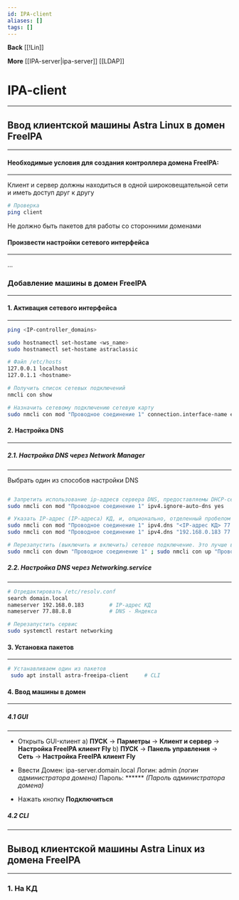 ```yaml
---
id: IPA-client
aliases: []
tags: []
---
```

**Back**
    [[!Lin]]

**More**
    [[IPA-server|ipa-server]]
    [[LDAP]]


# IPA-client
---

## Ввод клиентской машины Astra Linux в домен FreeIPA
---

#### Необходимые условия для создания контроллера домена FreeIPA:
---
Клиент и сервер должны находиться в одной широковещательной сети и иметь доступ друг к другу
```bash
# Проверка
ping client
```
Не должно быть пакетов для работы со сторонними доменами

#### Произвести настройки сетевого интерфейса
---
...


### Добавление машины в домен FreeIPA
---

#### 1. Активация сетевого интерфейса
---
```bash
ping <IP-controller_domains>

sudo hostnamectl set-hostame <ws_name>
sudo hostnamectl set-hostame astraclassic

# Файл /etc/hosts
127.0.0.1 localhost
127.0.1.1 <hostname>

# Получить список сетевых подключений
nmcli con show

# Назначить сетевому подключению сетевую карту
sudo nmcli con mod "Проводное соединение 1" connection.interface-name eth0

```

#### 2. Настройка DNS
---

##### 2.1. Настройка DNS через Network Manager
---
Выбрать один из способов настройки DNS
```bash

# Запретить использование ip-адресв сервера DNS, предоставляемы DHCP-сервером
sudo nmcli con mod "Проводное соединение 1" ipv4.ignore-auto-dns yes

# Указать IP-адрес (IP-адреса) КД, и, опционально, отделенный пробелом IP-адрес внешнего сервера DNS (требуется если клиенту необходим доступ в Интернет, а перенаправление запросов DNS не включено на КД). Для примера в качестве внешнего DNS указан DNS Яндекс (IP-адрес 77.88.8.8):
sudo nmcli con mod "Проводное соединение 1" ipv4.dns "<IP-адрес КД> 77.88.8.8"
sudo nmcli con mod "Проводное соединение 1" ipv4.dns "192.168.0.183 77.88.8.8"

# Перезапустить (выключить и включить) сетевое подключение. Это лучше всегда делать одной командой, чтобы не потерять связь с настраиваемым компьютером при работе через удаленное подключение (например, через SSH или при настройке с помощью сценариев Puppet/Ansible):
sudo nmcli con down "Проводное соединение 1" ; sudo nmcli con up "Проводное соединение 1"
```

##### 2.2. Настройка DNS через Networking.service
---
```bash
# Отредактировать /etc/resolv.conf
search domain.local
nameserver 192.168.0.183        # IP-адрес КД
nameserver 77.88.8.8            # DNS - Яндекса

# Перезапустить сервис
sudo systemctl restart networking
```

#### 3. Установка пакетов
---
```bash
# Устанавливаем один из пакетов
 sudo apt install astra-freeipa-client     # CLI
```

#### 4. Ввод машины в домен
---

##### 4.1 GUI
---
- Открыть GUI-клиент
  a) **ПУСК** -> **Парметры** -> **Клиент и сервер** -> **Настройка FreeIPA клиент Fly**
  b) **ПУСК** -> **Панель управления** -> **Сеть** -> **Настройка FreeIPA клиент Fly**

- Ввести
  Домен: ipa-server.domain.local
  Логин: admin *(логин администратора домена)*
  Пароль: ****** *(Пароль администратора домена)*

- Нажать кнопку **Подключиться**

##### 4.2 CLI
---



## Вывод клиентской машины Astra Linux из домена FreeIPA
---

### 1. На КД
``````bash


